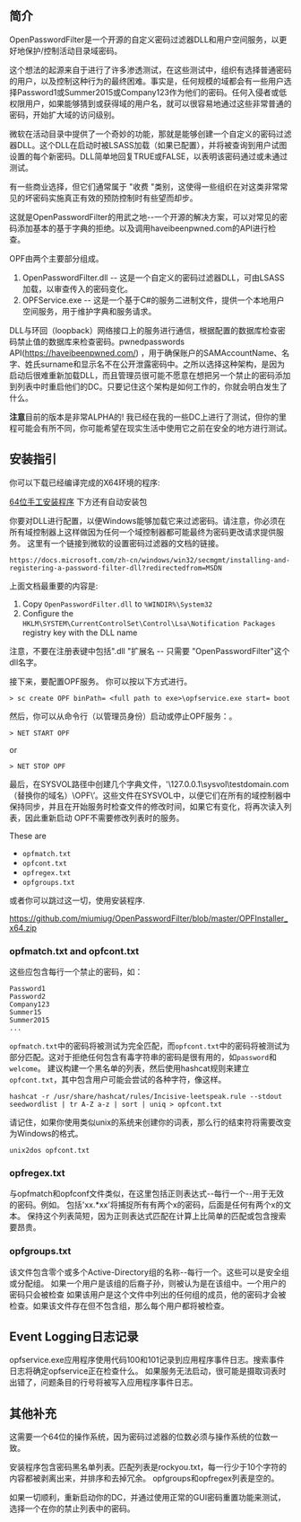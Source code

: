 简介
------------
OpenPasswordFilter是一个开源的自定义密码过滤器DLL和用户空间服务，以更好地保护/控制活动目录域密码。

这个想法的起源来自于进行了许多渗透测试，在这些测试中，组织有选择普通密码的用户，以及控制这种行为的最终困难。事实是，任何规模的域都会有一些用户选择Password1或Summer2015或Company123作为他们的密码。任何入侵者或低权限用户，如果能够猜到或获得域的用户名，就可以很容易地通过这些非常普通的密码，开始扩大域的访问级别。

微软在活动目录中提供了一个奇妙的功能，那就是能够创建一个自定义的密码过滤器DLL。这个DLL在启动时被LSASS加载（如果已配置），并将被查询到用户试图设置的每个新密码。DLL简单地回复TRUE或FALSE，以表明该密码通过或未通过测试。

有一些商业选择，但它们通常属于 "收费 "类别，这使得一些组织在对这类非常常见的坏密码实施真正有效的预防控制时有些望而却步。

这就是OpenPasswordFilter的用武之地--一个开源的解决方案，可以对常见的密码添加基本的基于字典的拒绝。以及调用haveibeenpwned.com的API进行检查。

OPF由两个主要部分组成。

   1. OpenPasswordFilter.dll -- 这是一个自定义的密码过滤器DLL，可由LSASS加载，以审查传入的密码变化。
   2. OPFService.exe -- 这是一个基于C#的服务二进制文件，提供一个本地用户空间服务，用于维护字典和服务请求。
  
DLL与环回（loopback）网络接口上的服务进行通信，根据配置的数据库检查密码禁止值的数据库来检查密码。pwnedpasswords API(https://haveibeenpwned.com/) ，用于确保账户的SAMAccountName、名字、姓氏surname和显示名不在公开泄露密码中。之所以选择这种架构，是因为启动后很难重新加载DLL，而且管理员很可能不愿意在想把另一个禁止的密码添加到列表中时重启他们的DC。只要记住这个架构是如何工作的，你就会明白发生了什么。

**注意**目前的版本是非常ALPHA的!  我已经在我的一些DC上进行了测试，但你的里程可能会有所不同，你可能希望在现实生活中使用它之前在安全的地方进行测试。


安装指引
------------
你可以下载已经编译完成的X64环境的程序:

[64位手工安装程序](https://github.com//OpenPasswordFilter/tree/master/x64/Release)
下方还有自动安装包

你要对DLL进行配置，以便Windows能够加载它来过滤密码。请注意，你必须在所有域控制器上这样做因为任何一个域控制器都可能最终为密码更改请求提供服务。 这里有一个链接到微软的设置密码过滤器的文档的链接。

    https://docs.microsoft.com/zh-cn/windows/win32/secmgmt/installing-and-registering-a-password-filter-dll?redirectedfrom=MSDN
    
上面文档最重要的内容是:

  1. Copy `OpenPasswordFilter.dll` to `%WINDIR%\System32`
  2. Configure the `HKLM\SYSTEM\CurrentControlSet\Control\Lsa\Notification Packages` registry key with the DLL name
  
注意，不要在注册表键中包括".dll "扩展名 -- 只需要 "OpenPasswordFilter"这个dll名字。

接下来，要配置OPF服务。 你可以按以下方式进行。

    > sc create OPF binPath= <full path to exe>\opfservice.exe start= boot

然后，你可以从命令行（以管理员身份）启动或停止OPF服务：。
    
    > NET START OPF

or

    > NET STOP OPF

最后，在SYSVOL路径中创建几个字典文件，'\\127.0.0.1\sysvol\testdomain.com（替换你的域名）\OPF\’。这些文件在SYSVOL中，以便它们在所有的域控制器中保持同步，并且在开始服务时检查文件的修改时间，如果它有变化，将再次读入列表，因此重新启动 OPF不需要修改列表时的服务。

These are
- `opfmatch.txt`
- `opfcont.txt`
- `opfregex.txt`
- `opfgroups.txt`

或者你可以跳过这一切，使用安装程序. 

   https://github.com/miumiug/OpenPasswordFilter/blob/master/OPFInstaller_x64.zip

### opfmatch.txt and opfcont.txt
这些应包含每行一个禁止的密码，如：

    Password1
    Password2
    Company123
    Summer15
    Summer2015
    ...

`opfmatch.txt`中的密码将被测试为完全匹配，而`opfcont.txt`中的密码将被测试为部分匹配。这对于拒绝任何包含有毒字符串的密码是很有用的，如`password`和`welcome`。
建议构建一个黑名单的列表，然后使用hashcat规则来建立`opfcont.txt`，其中包含用户可能会尝试的各种字符，像这样。

`hashcat -r /usr/share/hashcat/rules/Incisive-leetspeak.rule --stdout seedwordlist | tr A-Z a-z | sort | uniq > opfcont.txt`

请记住，如果你使用类似unix的系统来创建你的词表，那么行的结束符将需要改变为Windows的格式。

`unix2dos opfcont.txt`

### opfregex.txt
与opfmatch和opfconf文件类似，在这里包括正则表达式--每行一个--用于无效的密码。例如。
包括'xx.*xx'将捕捉所有有两个x的密码，后面是任何有两个x的文本。
保持这个列表简短，因为正则表达式匹配在计算上比简单的匹配或包含搜索要昂贵。

### opfgroups.txt
该文件包含零个或多个Active-Directory组的名称--每行一个。这些可以是安全组或分配组。
如果一个用户是该组的后裔子孙，则被认为是在该组中。一个用户的密码只会被检查 
如果该用户是这个文件中列出的任何组的成员，他的密码才会被检查。如果该文件存在但不包含组，那么每个用户都将被检查。

## Event Logging日志记录
opfservice.exe应用程序使用代码100和101记录到应用程序事件日志。搜索事件日志将确定opfservice正在检查什么。
如果服务无法启动，很可能是摄取词表时出错了，问题条目的行号将被写入应用程序事件日志。

## 其他补充
这需要一个64位的操作系统，因为密码过滤器的位数必须与操作系统的位数一致。

安装程序包含密码黑名单列表。匹配列表是rockyou.txt，每一行少于10个字符的内容都被剥离出来，并排序和去掉冗余。
opfgroups和opfregex列表是空的。

如果一切顺利，重新启动你的DC，并通过使用正常的GUI密码重置功能来测试，选择一个在你的禁止列表中的密码。

